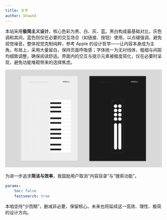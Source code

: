 ```yaml
---
title: 关于
author: ShawnX
---
```


本站采用**极简主义设计**，核心色彩为黑、白、灰、蓝。黑白构成最基础对比，灰色调和其间，蓝色则仅在必要的交互场合（如链接、按钮）使用，以点缀强调，避免视觉噪音。整体视觉克制纯粹，参考 Apple 的设计哲学——让内容本身成为主角。布局上，采用大量留白，保持页面呼吸感；字体统一为无衬线体，粗细与间距均细致调整，确保阅读舒适。界面内的交互与提示元素被极度简化，仅在必要时呈现，避免功能堆砌带来的选择焦虑。

![](https://raw.githubusercontent.com/Shawn-Summer/hugo-theme-DaLEX/main/images/minimalism.png)

为进一步追求**简洁与效率**，我鼓励用户取消“内容目录”与“搜索功能”。

```yaml
params:
    toc: false 
    fastsearch: true 
```

本咱坚持“少而精”，删减非必要，保留核心。未来也将延续这一高效、理性、极简的设计方向。



